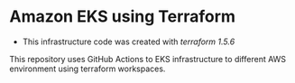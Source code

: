 # Amazon EKS using Terraform

- This infrastructure code was created with *terraform 1.5.6*

This repository uses GitHub Actions to EKS infrastructure to different AWS environment using terraform workspaces.
